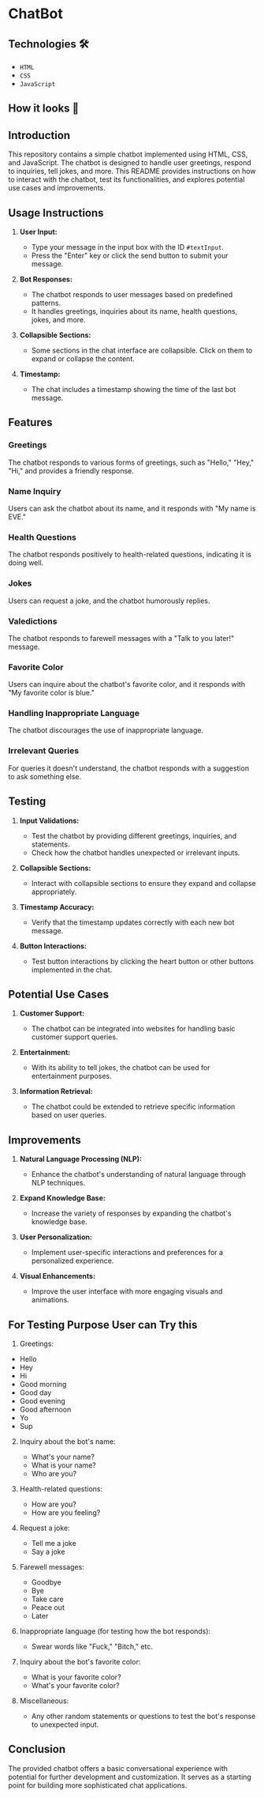 # ChatBot

## Technologies 🛠️
* `HTML`
* `CSS`
* `JavaScript`

## How it looks 🎥


## Introduction

This repository contains a simple chatbot implemented using HTML, CSS, and JavaScript. The chatbot is designed to handle user greetings, respond to inquiries, tell jokes, and more. This README provides instructions on how to interact with the chatbot, test its functionalities, and explores potential use cases and improvements.

## Usage Instructions

1. **User Input:**
   - Type your message in the input box with the ID `#textInput`.
   - Press the "Enter" key or click the send button to submit your message.

2. **Bot Responses:**
   - The chatbot responds to user messages based on predefined patterns.
   - It handles greetings, inquiries about its name, health questions, jokes, and more.

3. **Collapsible Sections:**
   - Some sections in the chat interface are collapsible. Click on them to expand or collapse the content.

4. **Timestamp:**
   - The chat includes a timestamp showing the time of the last bot message.

## Features

### Greetings
The chatbot responds to various forms of greetings, such as "Hello," "Hey," "Hi," and provides a friendly response.

### Name Inquiry
Users can ask the chatbot about its name, and it responds with "My name is EVE."

### Health Questions
The chatbot responds positively to health-related questions, indicating it is doing well.

### Jokes
Users can request a joke, and the chatbot humorously replies.

### Valedictions
The chatbot responds to farewell messages with a "Talk to you later!" message.

### Favorite Color
Users can inquire about the chatbot's favorite color, and it responds with "My favorite color is blue."

### Handling Inappropriate Language
The chatbot discourages the use of inappropriate language.

### Irrelevant Queries
For queries it doesn't understand, the chatbot responds with a suggestion to ask something else.

## Testing

1. **Input Validations:**
   - Test the chatbot by providing different greetings, inquiries, and statements.
   - Check how the chatbot handles unexpected or irrelevant inputs.

2. **Collapsible Sections:**
   - Interact with collapsible sections to ensure they expand and collapse appropriately.

3. **Timestamp Accuracy:**
   - Verify that the timestamp updates correctly with each new bot message.

4. **Button Interactions:**
   - Test button interactions by clicking the heart button or other buttons implemented in the chat.

## Potential Use Cases

1. **Customer Support:**
   - The chatbot can be integrated into websites for handling basic customer support queries.

2. **Entertainment:**
   - With its ability to tell jokes, the chatbot can be used for entertainment purposes.

3. **Information Retrieval:**
   - The chatbot could be extended to retrieve specific information based on user queries.

## Improvements

1. **Natural Language Processing (NLP):**
   - Enhance the chatbot's understanding of natural language through NLP techniques.

2. **Expand Knowledge Base:**
   - Increase the variety of responses by expanding the chatbot's knowledge base.

3. **User Personalization:**
   - Implement user-specific interactions and preferences for a personalized experience.

4. **Visual Enhancements:**
   - Improve the user interface with more engaging visuals and animations.







 ##  For Testing Purpose User can Try this 
 1. Greetings:
   - Hello
   - Hey
   - Hi
   - Good morning
   - Good day
   - Good evening
   - Good afternoon
   - Yo
   - Sup

2. Inquiry about the bot's name:
   - What's your name?
   - What is your name?
   - Who are you?

3. Health-related questions:
   - How are you?
   - How are you feeling?

4. Request a joke:
   - Tell me a joke
   - Say a joke

5. Farewell messages:
   - Goodbye
   - Bye
   - Take care
   - Peace out
   - Later

6. Inappropriate language (for testing how the bot responds):
   - Swear words like "Fuck," "Bitch," etc.

7. Inquiry about the bot's favorite color:
   - What is your favorite color?
   - What's your favorite color?

8. Miscellaneous:
   - Any other random statements or questions to test the bot's response to unexpected input.


## Conclusion

The provided chatbot offers a basic conversational experience with potential for further development and customization. It serves as a starting point for building more sophisticated chat applications.



